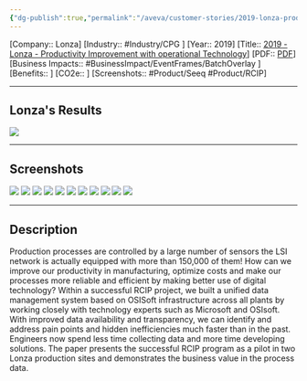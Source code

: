 ```yaml
---
{"dg-publish":true,"permalink":"/aveva/customer-stories/2019-lonza-productivity-improvement-with-operational-technology/"}
---
```


[Company:: Lonza]
[Industry:: #Industry/CPG ]
[Year:: 2019]
[Title:: [2019 - Lonza - Productivity Improvement with operational Technology](https://resources.osisoft.com/presentations/pivot--productivity-improvement-with-operational-technology--lonzax/)]
[PDF:: [PDF](https://cdn.osisoft.com/osi/presentations/2019-uc-gothenburg/UC19EU-D2FB02-Lonza-Lacaille-PIVOT-Productivity-Improvement-with-operational-Technology.pdf)]
[Business Impacts:: #BusinessImpact/EventFrames/BatchOverlay ]
[Benefits:: ]
[CO2e:: ]
[Screenshots:: #Product/Seeq #Product/RCIP] 

---
## Lonza's Results
![](https://i.imgur.com/QimnP62.png)

---
## Screenshots
![](https://i.imgur.com/Fi5Jt2B.png)
![](https://i.imgur.com/WE8mXe3.png)
![](https://i.imgur.com/vzFQ2kC.png)
![](https://i.imgur.com/QXcCyHB.png)
![](https://i.imgur.com/Asem9Vj.png)
![](https://i.imgur.com/JSzQ0AT.png)
![](https://i.imgur.com/mOBmrgp.png)
![](https://i.imgur.com/ySEkkgj.png)
![](https://i.imgur.com/GWafi2e.png)
![](https://i.imgur.com/2NAOR4F.png)
![](https://i.imgur.com/nYJgM8n.png)

---
## Description
Production processes are controlled by a large number of sensors the LSI network is actually equipped with more than 150,000 of them! How can we improve our productivity in manufacturing, optimize costs and make our processes more reliable and efficient by making better use of digital technology? Within a successful RCIP project, we built a unified data management system based on OSISoft infrastructure across all plants by working closely with technology experts such as Microsoft and OSIsoft. With improved data availability and transparency, we can identify and address pain points and hidden inefficiencies much faster than in the past. Engineers now spend less time collecting data and more time developing solutions. The paper presents the successful RCIP program as a pilot in two Lonza production sites and demonstrates the business value in the process data.